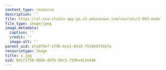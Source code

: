 ```yaml
---
content_type: resource
description: ''
file: https://ol-ocw-studio-app-qa.s3.amazonaws.com/courses/2-003-modeling-dynamics-and-control-i-spring-2005/8d1f1f509b6bd97b89c5f50bedc5e496_x.jpg
file_type: image/jpeg
image_metadata:
  caption: ''
  credit: ''
  image-alt: ''
parent_uid: a7a8f9ef-1f9b-6ce1-6418-f519b9fd5b7a
resourcetype: Image
title: x.jpg
uid: 8d1f1f50-9b6b-d97b-89c5-f50bedc5e496
---
```

